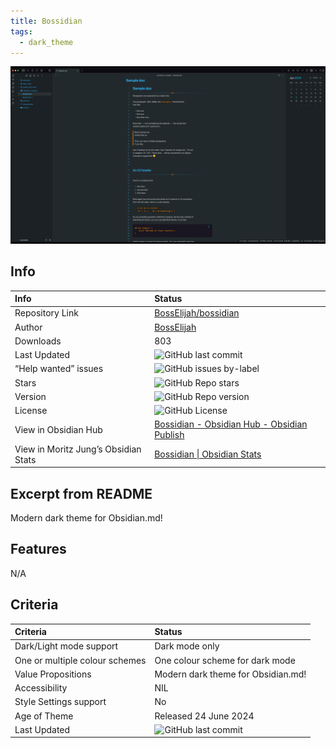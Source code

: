 ```yaml
---
title: Bossidian
tags:
  - dark_theme
---
```


<img alt="Bossidian Theme Screenshot" src="https://raw.githubusercontent.com/BossElijah/bossidian/refs/heads/master/images/image-1-large.png">

## Info

| Info                                 | Status                                                                                                                                                                                                        |
| :----------------------------------- | :------------------------------------------------------------------------------------------------------------------------------------------------------------------------------------------------------------ |
| Repository Link                      | [BossElijah/bossidian](https://github.com/BossElijah/bossidian)                                                                                                                                               |
| Author                               | [BossElijah](https://github.com/BossElijah)                                                                                                                                                                   |
| Downloads                            | 803                                                                                                                                                                                                           |
| Last Updated                         | <img alt="GitHub last commit" src="https://img.shields.io/github/last-commit/BossElijah/bossidian?color=573E7A&amp;label=last%20update&amp;logo=github&amp;style=for-the-badge" referrerpolicy="no-referrer"> |
| “Help wanted” issues                 | <img alt="GitHub issues by-label" src="https://img.shields.io/github/issues/BossElijah/bossidian/help%20wanted?color=573E7A&amp;logo=github&amp;style=for-the-badge" referrerpolicy="no-referrer">            |
| Stars                                | <img alt="GitHub Repo stars" src="https://img.shields.io/github/stars/BossElijah/bossidian?color=573E7A&amp;logo=github&amp;style=for-the-badge" referrerpolicy="no-referrer">                                |
| Version                              | <img alt="GitHub Repo version" src="https://img.shields.io/github/v/release/BossElijah/bossidian?color=573E7A&amp;logo=github&amp;style=for-the-badge&sort=semver" referrerpolicy="no-referrer">              |
| License                              | <img alt="GitHub License" src="https://img.shields.io/github/license/BossElijah/bossidian?style=for-the-badge" referrerpolicy="noreferrer">                                                                   |
| View in Obsidian Hub                 | [Bossidian \- Obsidian Hub \- Obsidian Publish](https://publish.obsidian.md/hub/02+-+Community+Expansions/02.05+All+Community+Expansions/Themes/Bossidian)                                                    |
| View in Moritz Jung’s Obsidian Stats | [Bossidian \| Obsidian Stats](https://www.moritzjung.dev/obsidian-stats/themes/bossidian/)                                                                                                                    |

## Excerpt from README

Modern dark theme for Obsidian.md!

## Features

N/A

## Criteria

| Criteria                       | Status                                                                                                                                                                                                        |
| :----------------------------- | :------------------------------------------------------------------------------------------------------------------------------------------------------------------------------------------------------------ |
| Dark/Light mode support        | Dark mode only                                                                                                                                                                                                |
| One or multiple colour schemes | One colour scheme for dark mode                                                                                                                                                                               |
| Value Propositions             | Modern dark theme for Obsidian.md!                                                                                                                                                                            |
| Accessibility                  | NIL                                                                                                                                                                                                           |
| Style Settings support         | No                                                                                                                                                                                                            |
| Age of Theme                   | Released 24 June 2024                                                                                                                                                                                         |
| Last Updated                   | <img alt="GitHub last commit" src="https://img.shields.io/github/last-commit/BossElijah/bossidian?color=573E7A&amp;label=last%20update&amp;logo=github&amp;style=for-the-badge" referrerpolicy="no-referrer"> |
